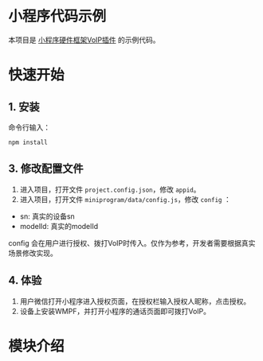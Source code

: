 # 小程序代码示例
  本项目是 [小程序硬件框架VoIP插件](https://mp.weixin.qq.com/wxopen/plugindevdoc?appid=wxf830863afde621eb&token=290024359&lang=zh_CN#wmpf-voip-) 的示例代码。

# 快速开始
## 1. 安装
命令行输入：
```
npm install

```

## 3. 修改配置文件
1. 进入项目，打开文件 ```project.config.json```，修改 ```appid```。
2. 进入项目，打开文件 ```miniprogram/data/config.js```，修改 ```config``` ：
- sn: 真实的设备sn
- modelId: 真实的modelId

config 会在用户进行授权、拨打VoIP时传入。仅作为参考，开发者需要根据真实场景修改实现。

## 4. 体验
1. 用户微信打开小程序进入授权页面，在授权栏输入授权人昵称，点击授权。
2. 设备上安装WMPF，并打开小程序的通话页面即可拨打VoIP。

# 模块介绍

